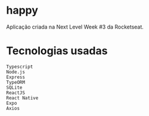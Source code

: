 # happy

  Aplicação criada na Next Level Week #3 da Rocketseat.

# Tecnologias usadas

    Typescript
    Node.js
    Express
    TypeORM
    SQLite
    ReactJS
    React Native
    Expo
    Axios
